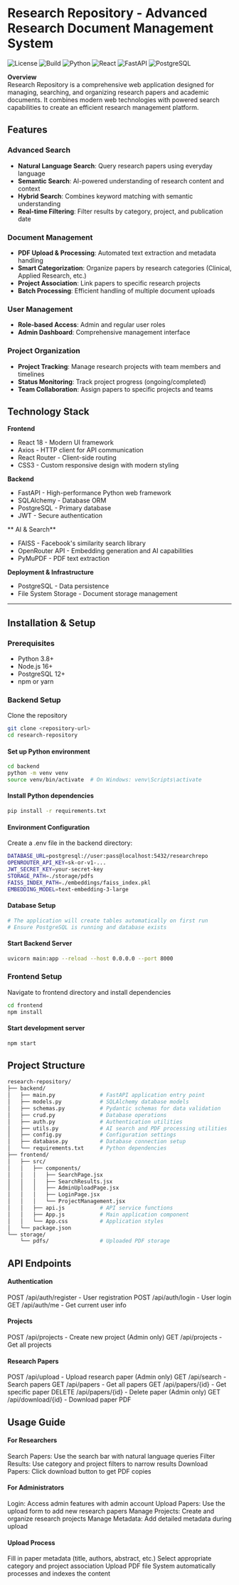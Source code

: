 # Research Repository - Advanced Research Document Management System

![License](https://img.shields.io/badge/license-MIT-green.svg) 
![Build](https://img.shields.io/badge/build-passing-brightgreen) 
![Python](https://img.shields.io/badge/python-3.8+-blue.svg) 
![React](https://img.shields.io/badge/react-18-blue.svg) 
![FastAPI](https://img.shields.io/badge/fastapi-0.95+-teal.svg) 
![PostgreSQL](https://img.shields.io/badge/postgresql-12+-blue.svg)

 **Overview**  
Research Repository is a comprehensive web application designed for managing, searching, and organizing research papers and academic documents. It combines modern web technologies with powered search capabilities to create an efficient research management platform.

##  Features

### Advanced Search
- **Natural Language Search**: Query research papers using everyday language  
- **Semantic Search**: AI-powered understanding of research content and context  
- **Hybrid Search**: Combines keyword matching with semantic understanding  
- **Real-time Filtering**: Filter results by category, project, and publication date  

### Document Management
- **PDF Upload & Processing**: Automated text extraction and metadata handling  
- **Smart Categorization**: Organize papers by research categories (Clinical, Applied Research, etc.)  
- **Project Association**: Link papers to specific research projects  
- **Batch Processing**: Efficient handling of multiple document uploads  

### User Management
- **Role-based Access**: Admin and regular user roles   
- **Admin Dashboard**: Comprehensive management interface  

### Project Organization
- **Project Tracking**: Manage research projects with team members and timelines  
- **Status Monitoring**: Track project progress (ongoing/completed)  
- **Team Collaboration**: Assign papers to specific projects and teams  

## Technology Stack

**Frontend**
- React 18 - Modern UI framework  
- Axios - HTTP client for API communication  
- React Router - Client-side routing  
- CSS3 - Custom responsive design with modern styling  

**Backend**
- FastAPI - High-performance Python web framework  
- SQLAlchemy - Database ORM  
- PostgreSQL - Primary database  
- JWT - Secure authentication  

** AI & Search**
- FAISS - Facebook's similarity search library  
- OpenRouter API - Embedding generation and AI capabilities  
- PyMuPDF - PDF text extraction  

**Deployment & Infrastructure**
- PostgreSQL - Data persistence  
- File System Storage - Document storage management  

---

##  Installation & Setup

### Prerequisites
- Python 3.8+  
- Node.js 16+  
- PostgreSQL 12+  
- npm or yarn  

### Backend Setup
Clone the repository
```bash
git clone <repository-url>
cd research-repository
```
#### Set up Python environment
```bash
cd backend
python -m venv venv
source venv/bin/activate  # On Windows: venv\Scripts\activate
```
#### Install Python dependencies
```bash
pip install -r requirements.txt
```
#### Environment Configuration
Create a .env file in the backend directory:
```bash
DATABASE_URL=postgresql://user:pass@localhost:5432/researchrepo
OPENROUTER_API_KEY=sk-or-v1-...
JWT_SECRET_KEY=your-secret-key
STORAGE_PATH=./storage/pdfs
FAISS_INDEX_PATH=./embeddings/faiss_index.pkl
EMBEDDING_MODEL=text-embedding-3-large
```
#### Database Setup
```bash
# The application will create tables automatically on first run
# Ensure PostgreSQL is running and database exists
```
#### Start Backend Server
```bash
uvicorn main:app --reload --host 0.0.0.0 --port 8000
```
### Frontend Setup
Navigate to frontend directory and install dependencies
```bash
cd frontend
npm install
```
#### Start development server
```bash
npm start
```

## Project Structure
```bash
research-repository/
├── backend/
│   ├── main.py              # FastAPI application entry point
│   ├── models.py            # SQLAlchemy database models
│   ├── schemas.py           # Pydantic schemas for data validation
│   ├── crud.py              # Database operations
│   ├── auth.py              # Authentication utilities
│   ├── utils.py             # AI search and PDF processing utilities
│   ├── config.py            # Configuration settings
│   ├── database.py          # Database connection setup
│   └── requirements.txt     # Python dependencies
├── frontend/
│   ├── src/
│   │   ├── components/
│   │   │   ├── SearchPage.jsx
│   │   │   ├── SearchResults.jsx
│   │   │   ├── AdminUploadPage.jsx
│   │   │   ├── LoginPage.jsx
│   │   │   └── ProjectManagement.jsx
│   │   ├── api.js           # API service functions
│   │   ├── App.js           # Main application component
│   │   └── App.css          # Application styles
│   └── package.json
└── storage/
    └── pdfs/                # Uploaded PDF storage
```

## API Endpoints
#### Authentication
POST /api/auth/register - User registration
POST /api/auth/login - User login
GET /api/auth/me - Get current user info

#### Projects
POST /api/projects - Create new project (Admin only)
GET /api/projects - Get all projects

#### Research Papers
POST /api/upload - Upload research paper (Admin only)
GET /api/search - Search papers
GET /api/papers - Get all papers
GET /api/papers/{id} - Get specific paper
DELETE /api/papers/{id} - Delete paper (Admin only)
GET /api/download/{id} - Download paper PDF

## Usage Guide
#### For Researchers
Search Papers: Use the search bar with natural language queries
Filter Results: Use category and project filters to narrow results
Download Papers: Click download button to get PDF copies

#### For Administrators
Login: Access admin features with admin account
Upload Papers: Use the upload form to add new research papers
Manage Projects: Create and organize research projects
Manage Metadata: Add detailed metadata during upload

#### Upload Process
Fill in paper metadata (title, authors, abstract, etc.)
Select appropriate category and project association
Upload PDF file
System automatically processes and indexes the content
